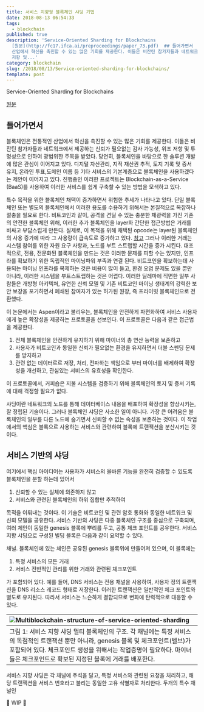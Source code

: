 ```yaml
---
title: 서비스 지향형 블록체인 샤딩 기법
date: 2018-08-13 06:54:33
tags:
  - blockchain
published: true
description: 'Service-Oriented Sharding for Blockchains
  [원문](http://fc17.ifca.ai/preproceedings/paper_73.pdf)  ## 들어가면서  블록체인은 전통적인
  산업에서 혁신을 촉진할 수 있는 많은 기회를 제공한다. 이들은 비잔틴 참가자들과 네트워크에서 제공하는 신뢰가 필요없는 감사 가능성, 위조
  저항 및...'
category: blockchain
slug: /2018/08/13/Service-oriented-sharding-for-blockchains/
template: post
---
```


Service-Oriented Sharding for Blockchains

[원문](http://fc17.ifca.ai/preproceedings/paper_73.pdf)

## 들어가면서

블록체인은 전통적인 산업에서 혁신을 촉진할 수 있는 많은 기회를 제공한다. 이들은 비잔틴 참가자들과 네트워크에서 제공하는 신뢰가 필요없는 감사 가능성, 위조 저항 및 투명성으로 인하여 광범위한 주목을 받았다. 당연히, 블록체인을 바탕으로 한 솔루션 개발에 많은 관심이 이어지고 있다. 디지털 자산관리, 지적 재산권 추적, 토지 기록 및 증서 유지, 온라인 투표,도메인 이름 등 기타 서비스의 기본계층으로 블록체인을 사용하겠다는 제안이 이어지고 있다. 진행중인 이러한 프로젝트는 Blockchain-as-a-Service (BaaS)를 사용하여 이러한 서비스를 쉽게 구축할 수 있는 방법을 모색하고 있다.

특수 목적을 위한 블록체인 채택이 증가하면서 위험한 추세가 나타나고 있다. 단일 블록체인 또는 별도의 블록체인에서 이러한 용도를 수용하기 위해서는 본질적으로 복잡하나 절충을 필요로 한다. 비트코인과 같이, 공격을 견딜 수 있는 충분한 채광력을 가진 기존의 안전한 블록체인 위해, 이러한 추가 블록체인을 layer화 간단한 접근방법은 거래를 비싸고 부담스럽게 만든다. 실제로, 이 목적을 위해 채택된 opcode는 layer된 블록체인의 사용 증가에 따라 그 사용량이 급속도로 증가하고 있다. [참고](https://opreturn.org/) 그러나 이러한 거래는 시스템 참여를 위한 자원 요구 사항과, 노드를 부트 스트랩할 시간을 증가 시킨다. 대조적으로, 전용, 전문화된 블록체인을 만드는 것은 이러한 문제를 피할 수는 있지만, 인프라를 확보하기 위한 독립적인 마이닝파워 부족과 연결 된다. 비트코인을 확보하는데 사용되는 마이닝 인프라를 복제하는 것은 비용이 많이 들고, 환경 오염 문제도 있을 뿐만 아니라, 이러한 시스템을 부트스트랩하는 것은 어렵다. 이러한 딜레마에 직면한 일부 사람들은 개방형 아키텍쳐, 유연한 신뢰 모델 및 기존 비트코인 마이닝 생태계의 강력한 보안 보장을 포기하면서 폐쇄된 참여자가 있는 허가된 원장, 즉 프라이빗 블록체인으로 전환했다.

이 논문에서는 Aspen이라고 불리우는, 블록체인을 안전하게 파편화하여 서비스 사용자에게 높은 확장성을 제공하는 프로토콜을 선보인다. 이 프로토콜은 다음과 같은 접근법을 제공한다.

1. 전체 블록체인을 안전하게 유지하기 위해 마이너의 총 연산 능력을 보존하고
2. 사용자가 비트코인과 동일한 신뢰가 필요없는 환경을 유지하면서 더블 스펜딩 문제를 방지하고
3. 관련 없는 데이터르르 저장, 처리, 전파하는 책임으로 부터 마이너를 배제하여 확장성을 개선하고, 관심있는 서비스의 유효성을 확인한다.

이 프로토콜에서, 커피숍은 지불 시스템을 검증하기 위해 블록체인의 토지 및 증서 기록에 대해 걱정할 필요가 없다.

샤딩이란 네트워크의 노드를 통해 데이터베이스 내용을 배포하여 확장성을 향상시키는, 잘 정립된 기술이다. 그러나 블록체인 샤딩은 사소한 일이 아니다. 가장 큰 어려움은 블록체인의 일부를 다른 노드에 숨기면서 신뢰할 수 없는 속성을 보존하는 것이다. 이 작업에서의 핵심은 블록으르 사용하는 서비스와 관련하여 블록에 트랜잭션을 분산시키는 것이다.

## 서비스 기반의 샤딩

여기에서 핵심 아이디어는 사용자가 서비스의 올바른 기능을 완전히 검증할 수 있도록 블록체인을 분할 하는데 있어서

1. 신뢰할 수 있는 실체에 의존하지 않고
2. 서비스와 관련된 블록체인의 하위 집합만 추적하여

목적을 이뤄내는 것이다. 이 기술은 비트코인 및 관련 암호 통화와 동일한 네트워크 및 신뢰 모델을 공유한다. 서비스 기반의 샤딩은 다중 블록체인 구조를 중심으로 구축되며, 여러 체인이 동일한 genesis 블록에 뿌리를 두고, 공통 체크 포인트를 공유한다. 서비스 지향 샤딩으로 구성된 빌딩 블록은 다음과 같이 요약할 수 있다.

채널. 블록체인에 있는 체인은 공유된 genesis 블록위에 만들어져 있으며, 이 블록에는

1. 특정 서비스의 모든 거래
2. 서비스 전반적인 관리를 위한 거래와 관련된 체크포인트

가 포함되어 있다. 예를 들어, DNS 서비스는 전용 채널을 사용하여, 사용자 정의 트랜잭션을 DNS 리소스 레코드 형태로 저장한다. 이러한 트랜잭션은 일반적인 체크 포인트와 별도로 유지된다. 따라서 서비스는 느슨하게 결합되므로 변화에 탄력적으로 대응할 수 있다.

| ![Multiblockchain-structure-of-service-oriented-sharding](../images/Multiblockchain-structure-of-service-oriented-sharding.png)                                                                                                                                         |
| :---------------------------------------------------------------------------------------------------------------------------------------------------------------------------------------------------------------------------------------------------------------------- |
| 그림 1: 서비스 지향 샤딩 멀티 블록체인의 구조. 각 채널에는 특정 서비스의 독점적인 트랜잭션 뿐만 아니라, genesis 블록 및 체크포인트(벨브)가 포함되어 있다. 체크포인트 생성을 위해서는 작업증명이 필요하다. 마이너들은 체크포인트로 확보된 지정된 블록에 거래를 배포한다. |

서비스 지향 샤딩은 각 채널에 주석을 달고, 특정 서비스와 관련된 요청을 처리하고, 해당 트랜잭션을 서비스 번호라고 불리는 동일한 고유 식별자로 처리한다. 두개의 특수 채널인

🚧 WIP 🚧
